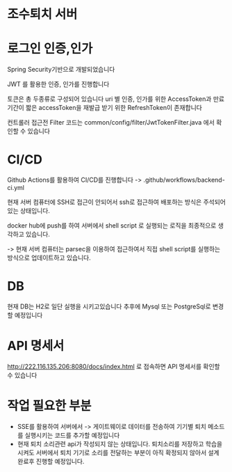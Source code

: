 # 조수퇴치 서버

# 로그인 인증,인가 

Spring Security기반으로 개발되었습니다  

JWT 를 활용한 인증, 인가를 진행합니다 

토큰은 총 두종류로 구성되어 있습니다
uri 별 인증, 인가를 위한  AccessToken과 
만료기간이 짧은 accessToken을 재발급 받기 위한 RefreshToken이 존재합니다 

컨트롤러 접근전 Filter 코드는 common/config/filter/JwtTokenFilter.java 에서 확인할 수 있습니다

# CI/CD 

Github Actions를 활용하여 CI/CD를 진행합니다
-> .github/workflows/backend-ci.yml

현재 서버 컴퓨터에 SSH로 접근이 안되어서
ssh로 접근하여 배포하는 방식은 주석되어있는 상태입니다. 

docker hub에 push를 하여 서버에서 shell script 로 실행되는 로직을 최종적으로 생각하고 있습니다. 

-> 현재 서버 컴퓨터는 parsec을 이용하여 접근하여서 직접 shell script를 실행하는 방식으로 업데이트하고 있습니다.

# DB

현재 DB는 H2로 일단 실행을 시키고있습니다 추후에 Mysql 또는 PostgreSql로 변경할 예정입니다

# API 명세서 

http://222.116.135.206:8080/docs/index.html 로 접속하면 API 명세서를 확인할 수 있습니다

# 작업 필요한 부분 
- SSE를 활용하여 서버에서 -> 게이트웨이로 데이터를 전송하여 기기별 퇴치 메소드를 실행시키는 코드를 추가할 예정입니다
- 현재 퇴치 소리관련 api가 작성되지 않는 상태입니다. 퇴치소리를 저장하고 학습을 시켜도 서버에서 퇴치 기기로 소리를 전달하는 부분이 아직 확정되지 않아서 설계 완료후 진행할 예정입니다.
